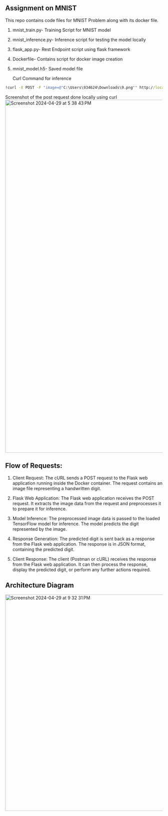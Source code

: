 ## Assignment on MNIST

This repo contains code files for MNIST Problem along with its docker file.


1. mnist_train.py- Training Script for MNIST model
2. mnist_inference.py- Inference script for testing the model locally
3. flask_app.py- Rest Endpoint script using flask framework
4. Dockerfile- Contains script for docker image creation
5. mnist_model.h5- Saved model file

   Curl Command for inference
```cmd
!curl -X POST -F "image=@"C:\Users\934624\Downloads\9.png"" http://localhost:5000/predict
```
Screenshot of the post request done locally using curl
<img width="1130" alt="Screenshot 2024-04-29 at 5 38 43 PM" src="https://github.com/akashmittal18/Assignment_mnist/assets/47140557/84b6107d-4407-42d2-9f79-d548a5aeb35f">


## Flow of Requests:

1. Client Request: The cURL sends a POST request to the Flask web application running inside the Docker container. The request contains an image file representing a handwritten digit.

2. Flask Web Application: The Flask web application receives the POST request. It extracts the image data from the request and preprocesses it to prepare it for inference.

3. Model Inference: The preprocessed image data is passed to the loaded TensorFlow model for inference. The model predicts the digit represented by the image.

4. Response Generation: The predicted digit is sent back as a response from the Flask web application. The response is in JSON format, containing the predicted digit.

5. Client Response: The client (Postman or cURL) receives the response from the Flask web application. It can then process the response, display the predicted digit, or perform any further actions required.


## Architecture Diagram

<img width="693" alt="Screenshot 2024-04-29 at 9 32 31 PM" src="https://github.com/akashmittal18/Assignment_mnist/assets/47140557/38ffe8c0-e3c8-413f-a98d-d5a4ebe9b9dd">

